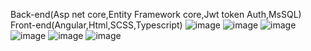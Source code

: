 Back-end(Asp net core,Entity Framework core,Jwt token Auth,MsSQL)
Front-end(Angular,Html,SCSS,Typescript)
![image](https://user-images.githubusercontent.com/82282717/175618044-fdd097fe-ba5a-41b5-ac63-7140bd32ab12.png)
![image](https://user-images.githubusercontent.com/82282717/175618126-a42e8b01-817d-416c-aa23-58ec3cbb39de.png)
![image](https://user-images.githubusercontent.com/82282717/175618154-a035b07c-f937-4c61-a809-273d8378bcaa.png)
![image](https://user-images.githubusercontent.com/82282717/175618177-b5164856-4a82-47dc-a675-f37c7c704994.png)
![image](https://user-images.githubusercontent.com/82282717/175618305-aceb3f18-b869-4625-8fab-247eec5176fc.png)
![image](https://user-images.githubusercontent.com/82282717/175618679-e11970ba-38a7-4579-88e6-69e43694d4ac.png)
